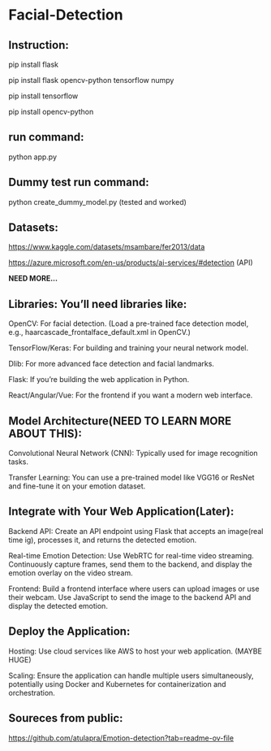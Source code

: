 # Facial-Detection

## Instruction:

pip install flask

pip install flask opencv-python tensorflow numpy 

pip install tensorflow

pip install opencv-python


## run command:


python app.py


## Dummy test run command:


python create_dummy_model.py (tested and worked)



## Datasets: 

https://www.kaggle.com/datasets/msambare/fer2013/data

https://azure.microsoft.com/en-us/products/ai-services/#detection (API)

**NEED MORE...**



## Libraries: You’ll need libraries like:

OpenCV: For facial detection. (Load a pre-trained face detection model, e.g., haarcascade_frontalface_default.xml in OpenCV.)

TensorFlow/Keras: For building and training your neural network model.

Dlib: For more advanced face detection and facial landmarks.

Flask: If you’re building the web application in Python.

React/Angular/Vue: For the frontend if you want a modern web interface.


## Model Architecture(NEED TO LEARN MORE ABOUT THIS):

Convolutional Neural Network (CNN): Typically used for image recognition tasks.

Transfer Learning: You can use a pre-trained model like VGG16 or ResNet and fine-tune it on your emotion dataset.



## Integrate with Your Web Application(Later):

Backend API: Create an API endpoint using Flask that accepts an image(real time ig), processes it, and returns the detected emotion.

Real-time Emotion Detection: Use WebRTC for real-time video streaming. Continuously capture frames, send them to the backend, and display the emotion overlay on the video stream.

Frontend: Build a frontend interface where users can upload images or use their webcam. Use JavaScript to send the image to the backend API and display the detected emotion.


## Deploy the Application: 

Hosting: Use cloud services like AWS to host your web application. (MAYBE HUGE)

Scaling: Ensure the application can handle multiple users simultaneously, potentially using Docker and Kubernetes for containerization and orchestration.


## Soureces from public:

https://github.com/atulapra/Emotion-detection?tab=readme-ov-file


